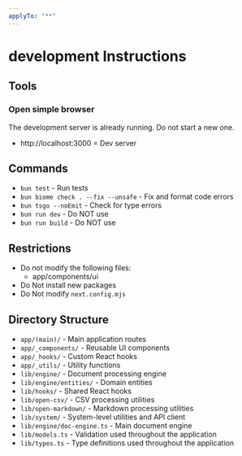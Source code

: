 ```yaml
---
applyTo: "**"
---
```


# development Instructions

## Tools

### Open simple browser

The development server is already running. Do not start a new one.

- http://localhost:3000 = Dev server

## Commands

- `bun test` - Run tests
- `bun biome check . --fix --unsafe` - Fix and format code errors
- `bun tsgo --noEmit` - Check for type errors
- `bun run dev` - Do NOT use
- `bun run build` - Do NOT use

## Restrictions

- Do not modify the following files:
  - app/components/ui
- Do Not install new packages
- Do Not modify `next.config.mjs`

## Directory Structure

- `app/(main)/` - Main application routes
- `app/_components/` - Reusable UI components
- `app/_hooks/` - Custom React hooks
- `app/_utils/` - Utility functions
- `lib/engine/` - Document processing engine
- `lib/engine/entities/` - Domain entities
- `lib/hooks/` - Shared React hooks
- `lib/open-csv/` - CSV processing utilities
- `lib/open-markdown/` - Markdown processing utilities
- `lib/system/` - System-level utilities and API client
- `lib/engine/doc-engine.ts` - Main document engine
- `lib/models.ts` - Validation used throughout the application
- `lib/types.ts` - Type definitions used throughout the application
